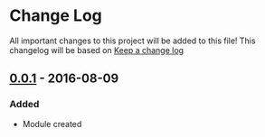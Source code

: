 # Change Log
All important changes to this project will be added to this file!
This changelog will be based on [Keep a change log](http://keepachangelog.com/)

## [0.0.1] - 2016-08-09
### Added
- Module created

[0.0.1]: https://github.com/rrg92/XLogging/releases/tag/0.0.1